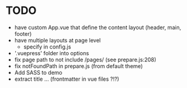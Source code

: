 # TODO

* have custom App.vue that define the content layout (header, main, footer)
* have multiple layouts at page level
  * specify in config.js
* '.vuepress' folder into options 
* fix page path to not include /pages/ (see prepare.js:208)
* fix notFoundPath in prepare.js (from default theme)
* Add SASS to demo
* extract title ... (frontmatter in vue files ?!?)

